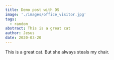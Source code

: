 ```yaml
---
title: Demo post with DS
image: './images/office_visitor.jpg'
tags:
  - random
abstract: This is a great cat
author: Jesus
date: 2020-03-20
---
```


This is a great cat. But she always steals my chair.

